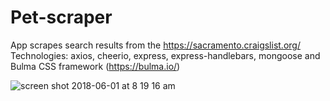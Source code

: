 # Pet-scraper
App scrapes search results from the https://sacramento.craigslist.org/
Technologies: axios, cheerio, express, express-handlebars, mongoose and Bulma CSS framework (https://bulma.io/)


![screen shot 2018-06-01 at 8 19 16 am](https://user-images.githubusercontent.com/8214041/40848987-96632c42-6575-11e8-84c4-4af510f3f13d.png)
